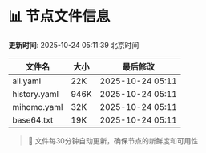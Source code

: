 # 📊 节点文件信息

**更新时间**: 2025-10-24 05:11:39 北京时间

| 文件名 | 大小 | 最后修改 |
|--------|------|----------|
| all.yaml | 22K | 2025-10-24 05:11 |
| history.yaml | 946K | 2025-10-24 05:11 |
| mihomo.yaml | 32K | 2025-10-24 05:11 |
| base64.txt | 19K | 2025-10-24 05:11 |

> 🔄 文件每30分钟自动更新，确保节点的新鲜度和可用性
